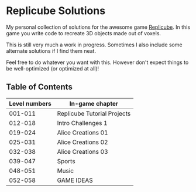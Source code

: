 # Replicube Solutions

My personal collection of solutions for the awesome game
[Replicube](https://store.steampowered.com/app/3401490/Replicube/). In this game
you write code to recreate 3D objects made out of voxels.

This is still very much a work in progress. Sometimes I also include some
alternate solutions if I find them neat.

Feel free to do whatever you want with this. However don't expect things to be
well-optimized (or optimized at all)!

## Table of Contents

| Level numbers | In-game chapter             |
| ------------- | --------------------------- |
| 001-011       | Replicube Tutorial Projects |
| 012-018       | Intro Challenges 1          |
| 019-024       | Alice Creations 01          |
| 025-031       | Alice Creations 02          |
| 032-038       | Alice Creations 03          |
| 039-047       | Sports                      |
| 048-051       | Music                       |
| 052-058       | GAME IDEAS                  |
